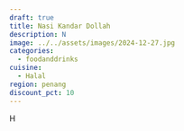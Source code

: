 ```yaml
---
draft: true
title: Nasi Kandar Dollah
description: N
image: ../../assets/images/2024-12-27.jpg
categories:
  - foodanddrinks
cuisine:
  - Halal
region: penang
discount_pct: 10
---
```

H
